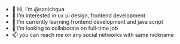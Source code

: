 - 👋 Hi, I’m @sanichqua
- 👀 I’m interested in ux ui design, frontend development
- 🌱 I’m currently learning frontend development and java script
- 💞️ I’m looking to collaborate on full-time job
- 📫 you can reach me on any social networks with same nickname
<!---
sanichqua/sanichqua is a ✨ special ✨ repository because its `README.md` (this file) appears on your GitHub profile.
You can click the Preview link to take a look at your changes.
--->

